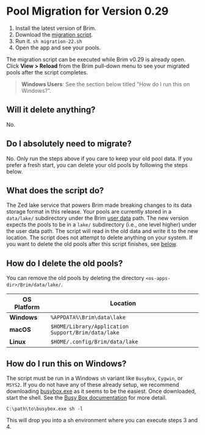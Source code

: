 # Pool Migration for Version 0.29

1. Install the latest version of Brim.
2. Download the [migration script](./scripts/migration-22.sh).
3. Run it. `sh migration-22.sh`
4. Open the app and see your pools.

The migration script can be executed while Brim v0.29 is already open. Click **View > Reload** from the Brim pull-down menu to see your migrated pools after the script completes.
> **Windows Users**: See the section below titled "How do I run this on Windows?".

## Will it delete anything?

No.

## Do I absolutely need to migrate?

No. Only run the steps above if you care to keep your old pool data. If you prefer a fresh start, you can delete your old pools by following the steps below.

## What does the script do?

The Zed lake service that powers Brim made breaking changes to its data storage format in this release. Your pools are currently stored in a `data/lake/` subdirectory under the Brim [user data](https://github.com/brimdata/brim/wiki/Filesystem-Paths#user-data) path. The new version expects the pools to be in a `lake/` subdirectory (i.e., one level higher) under the user data path. The script will read in the old data and write it to the new location. The script does not attempt to delete anything on your system. If you want to delete the old pools after this script finishes, see [below](#how-do-i-delete-the-old-pools).

## How do I delete the old pools?

You can remove the old pools by deleting the directory `<os-apps-dir>/Brim/data/lake/`.

|**OS Platform**|**Location**                                          |
|---------------|------------------------------------------------------|
| **Windows**   | `%APPDATA%\Brim\data\lake`                           |
| **macOS**     | `$HOME/Library/Application Support/Brim/data/lake`   |
| **Linux**     | `$HOME/.config/Brim/data/lake`                       |

## How do I run this on Windows?

The script must be run in a Windows `sh` variant like `BusyBox`, `Cygwin`, or `MSYS2`. If you do not have any of these already setup, we recommend downloading [busybox.exe](https://frippery.org/files/busybox/busybox.exe) as it seems to be the easiest. Once downloaded, start the shell. See the [Busy Box documentation](https://frippery.org/busybox/) for more detail.

```
C:\path\to\busybox.exe sh -l
```

This will drop you into a sh environment where you can execute steps 3 and 4.